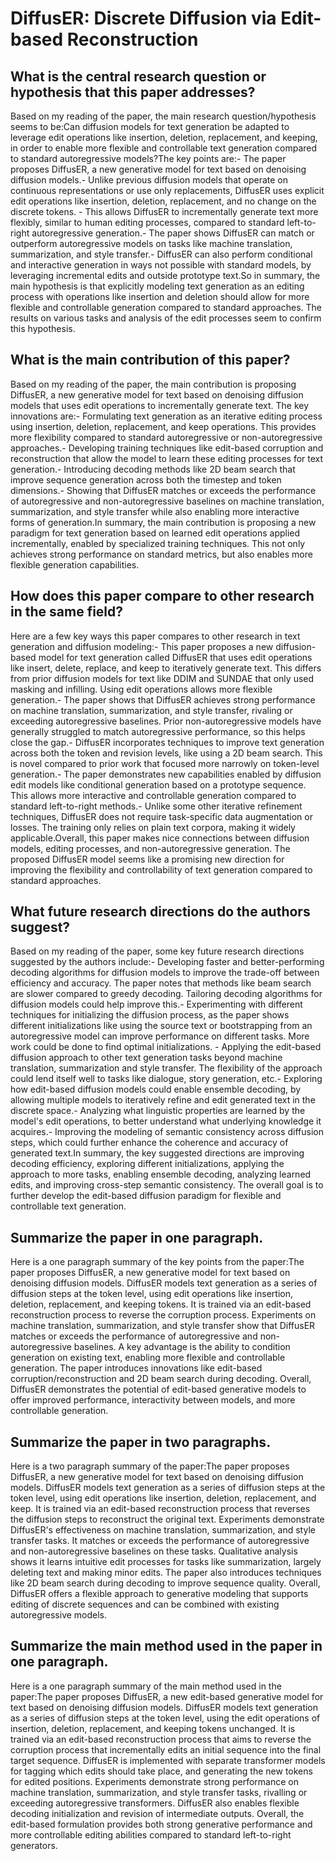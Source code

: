 # DiffusER: Discrete Diffusion via Edit-based Reconstruction

## What is the central research question or hypothesis that this paper addresses?

Based on my reading of the paper, the main research question/hypothesis seems to be:Can diffusion models for text generation be adapted to leverage edit operations like insertion, deletion, replacement, and keeping, in order to enable more flexible and controllable text generation compared to standard autoregressive models?The key points are:- The paper proposes DiffusER, a new generative model for text based on denoising diffusion models.- Unlike previous diffusion models that operate on continuous representations or use only replacements, DiffusER uses explicit edit operations like insertion, deletion, replacement, and no change on the discrete tokens. - This allows DiffusER to incrementally generate text more flexibly, similar to human editing processes, compared to standard left-to-right autoregressive generation.- The paper shows DiffusER can match or outperform autoregressive models on tasks like machine translation, summarization, and style transfer.- DiffusER can also perform conditional and interactive generation in ways not possible with standard models, by leveraging incremental edits and outside prototype text.So in summary, the main hypothesis is that explicitly modeling text generation as an editing process with operations like insertion and deletion should allow for more flexible and controllable generation compared to standard approaches. The results on various tasks and analysis of the edit processes seem to confirm this hypothesis.


## What is the main contribution of this paper?

Based on my reading of the paper, the main contribution is proposing DiffusER, a new generative model for text based on denoising diffusion models that uses edit operations to incrementally generate text. The key innovations are:- Formulating text generation as an iterative editing process using insertion, deletion, replacement, and keep operations. This provides more flexibility compared to standard autoregressive or non-autoregressive approaches.- Developing training techniques like edit-based corruption and reconstruction that allow the model to learn these editing processes for text generation.- Introducing decoding methods like 2D beam search that improve sequence generation across both the timestep and token dimensions.- Showing that DiffusER matches or exceeds the performance of autoregressive and non-autoregressive baselines on machine translation, summarization, and style transfer while also enabling more interactive forms of generation.In summary, the main contribution is proposing a new paradigm for text generation based on learned edit operations applied incrementally, enabled by specialized training techniques. This not only achieves strong performance on standard metrics, but also enables more flexible generation capabilities.


## How does this paper compare to other research in the same field?

Here are a few key ways this paper compares to other research in text generation and diffusion modeling:- This paper proposes a new diffusion-based model for text generation called DiffusER that uses edit operations like insert, delete, replace, and keep to iteratively generate text. This differs from prior diffusion models for text like DDIM and SUNDAE that only used masking and infilling. Using edit operations allows more flexible generation.- The paper shows that DiffusER achieves strong performance on machine translation, summarization, and style transfer, rivaling or exceeding autoregressive baselines. Prior non-autoregressive models have generally struggled to match autoregressive performance, so this helps close the gap.- DiffusER incorporates techniques to improve text generation across both the token and revision levels, like using a 2D beam search. This is novel compared to prior work that focused more narrowly on token-level generation.- The paper demonstrates new capabilities enabled by diffusion edit models like conditional generation based on a prototype sequence. This allows more interactive and controllable generation compared to standard left-to-right methods.- Unlike some other iterative refinement techniques, DiffusER does not require task-specific data augmentation or losses. The training only relies on plain text corpora, making it widely applicable.Overall, this paper makes nice connections between diffusion models, editing processes, and non-autoregressive generation. The proposed DiffusER model seems like a promising new direction for improving the flexibility and controllability of text generation compared to standard approaches.


## What future research directions do the authors suggest?

Based on my reading of the paper, some key future research directions suggested by the authors include:- Developing faster and better-performing decoding algorithms for diffusion models to improve the trade-off between efficiency and accuracy. The paper notes that methods like beam search are slower compared to greedy decoding. Tailoring decoding algorithms for diffusion models could help improve this.- Experimenting with different techniques for initializing the diffusion process, as the paper shows different initializations like using the source text or bootstrapping from an autoregressive model can improve performance on different tasks. More work could be done to find optimal initializations. - Applying the edit-based diffusion approach to other text generation tasks beyond machine translation, summarization and style transfer. The flexibility of the approach could lend itself well to tasks like dialogue, story generation, etc.- Exploring how edit-based diffusion models could enable ensemble decoding, by allowing multiple models to iteratively refine and edit generated text in the discrete space.- Analyzing what linguistic properties are learned by the model's edit operations, to better understand what underlying knowledge it acquires.- Improving the modeling of semantic consistency across diffusion steps, which could further enhance the coherence and accuracy of generated text.In summary, the key suggested directions are improving decoding efficiency, exploring different initializations, applying the approach to more tasks, enabling ensemble decoding, analyzing learned edits, and improving cross-step semantic consistency. The overall goal is to further develop the edit-based diffusion paradigm for flexible and controllable text generation.


## Summarize the paper in one paragraph.

Here is a one paragraph summary of the key points from the paper:The paper proposes DiffusER, a new generative model for text based on denoising diffusion models. DiffusER models text generation as a series of diffusion steps at the token level, using edit operations like insertion, deletion, replacement, and keeping tokens. It is trained via an edit-based reconstruction process to reverse the corruption process. Experiments on machine translation, summarization, and style transfer show that DiffusER matches or exceeds the performance of autoregressive and non-autoregressive baselines. A key advantage is the ability to condition generation on existing text, enabling more flexible and controllable generation. The paper introduces innovations like edit-based corruption/reconstruction and 2D beam search during decoding. Overall, DiffusER demonstrates the potential of edit-based generative models to offer improved performance, interactivity between models, and more controllable generation.


## Summarize the paper in two paragraphs.

Here is a two paragraph summary of the paper:The paper proposes DiffusER, a new generative model for text based on denoising diffusion models. DiffusER models text generation as a series of diffusion steps at the token level, using edit operations like insertion, deletion, replacement, and keep. It is trained via an edit-based reconstruction process that reverses the diffusion steps to reconstruct the original text. Experiments demonstrate DiffusER's effectiveness on machine translation, summarization, and style transfer tasks. It matches or exceeds the performance of autoregressive and non-autoregressive baselines on these tasks. Qualitative analysis shows it learns intuitive edit processes for tasks like summarization, largely deleting text and making minor edits. The paper also introduces techniques like 2D beam search during decoding to improve sequence quality. Overall, DiffusER offers a flexible approach to generative modeling that supports editing of discrete sequences and can be combined with existing autoregressive models.


## Summarize the main method used in the paper in one paragraph.

Here is a one paragraph summary of the main method used in the paper:The paper proposes DiffusER, a new edit-based generative model for text based on denoising diffusion models. DiffusER models text generation as a series of diffusion steps at the token level, using the edit operations of insertion, deletion, replacement, and keeping tokens unchanged. It is trained via an edit-based reconstruction process that aims to reverse the corruption process that incrementally edits an initial sequence into the final target sequence. DiffusER is implemented with separate transformer models for tagging which edits should take place, and generating the new tokens for edited positions. Experiments demonstrate strong performance on machine translation, summarization, and style transfer tasks, rivalling or exceeding autoregressive transformers. DiffusER also enables flexible decoding initialization and revision of intermediate outputs. Overall, the edit-based formulation provides both strong generative performance and more controllable editing abilities compared to standard left-to-right generators.
